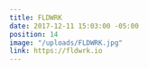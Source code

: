 ```yaml
---
title: FLDWRK
date: 2017-12-11 15:03:00 -05:00
position: 14
image: "/uploads/FLDWRK.jpg"
link: https://fldwrk.io
---
```


